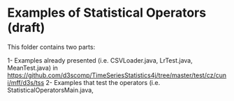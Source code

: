 # Examples of Statistical Operators (draft)
This folder contains two parts:

1- Examples already presented  (i.e. CSVLoader.java, LrTest.java, MeanTest.java) in https://github.com/d3scomp/TimeSeriesStatistics4j/tree/master/test/cz/cuni/mff/d3s/tss
2- Examples that test the operators (i.e. StatisticalOperatorsMain.java,   


